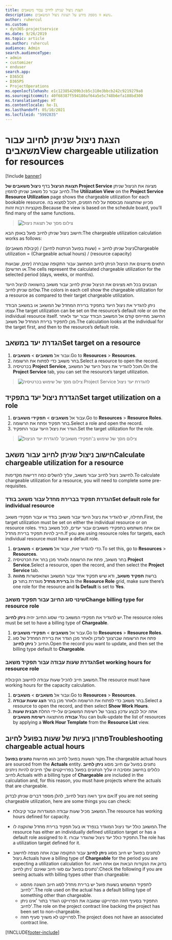 ```yaml
---
title: הצגת ניצול שניתן לחיוב עבור משאבים
description: נושא זו מספק מידע על תצוגת ניצול המשאבים.
author: ruhercul
ms.custom:
- dyn365-projectservice
ms.date: 9/26/2019
ms.topic: article
ms.author: ruhercul
audience: Admin
search.audienceType:
- admin
- customizer
- enduser
search.app:
- D365CE
- D365PS
- ProjectOperations
ms.openlocfilehash: e1c123854209b3cb5c310e3bbcb242c9219279a8
ms.sourcegitcommit: 40f68387f594180af64a5e5c748b6efa188bd300
ms.translationtype: HT
ms.contentlocale: he-IL
ms.lasthandoff: 05/10/2021
ms.locfileid: "5992835"
---
```

# <a name="view-chargeable-utilization-for-resources"></a><span data-ttu-id="099f4-103">הצגת ניצול שניתן לחיוב עבור משאבים</span><span class="sxs-lookup"><span data-stu-id="099f4-103">View chargeable utilization for resources</span></span>

[!include [banner](../includes/psa-now-project-operations.md)]
 
<span data-ttu-id="099f4-104">**תצוגת הניצול** בדף **ניצול משאבים של Project Service** מציגה את הניצול שניתן לחיוב עבור כל משאב שניתן להזמין.</span><span class="sxs-lookup"><span data-stu-id="099f4-104">The **Utilization View** on the **Project Service Resource Utilization** page shows the chargeable utilization for each bookable resource.</span></span> <span data-ttu-id="099f4-105">מכיוון שהתצוגה מבוססת על לוח הזמנים, תוכל למצוא בה פוקנציות רבות זהות.</span><span class="sxs-lookup"><span data-stu-id="099f4-105">Because the view is based on the schedule board, you’ll find many of the same functions.</span></span>

> ![צילום מסך של תצוגת ניצול](media/FAQ-utilization-1.png)
 

<span data-ttu-id="099f4-107">חישוב ניצול שניתן לחיוב פועל באופן הבא:</span><span class="sxs-lookup"><span data-stu-id="099f4-107">The chargeable utilization calculation works as follows:</span></span>

   <span data-ttu-id="099f4-108">ניצול שניתן לחיוב = (שעות בפועל הניתנות לחיוב) / (קיבולת משאבים)</span><span class="sxs-lookup"><span data-stu-id="099f4-108">Chargeable utilization = (Chargeable actual hours) / (resource capacity)</span></span>

<span data-ttu-id="099f4-109">התאים מייצגים את הניצול הניתן לחיוב המחושב עבור התקופה שנבחרה (ימים, שבועות או חודשים).</span><span class="sxs-lookup"><span data-stu-id="099f4-109">The cells represent the calculated chargeable utilization for the selected period (days, weeks, or months).</span></span>

<span data-ttu-id="099f4-110">הצבעים בכל תא מציגים את הניצול שניתן לחיוב עבור משאב בהשוואה לניצול היעד שלהם שניתן לחיוב.</span><span class="sxs-lookup"><span data-stu-id="099f4-110">The colors in each cell show the chargeable utilization for a resource as compared to their target chargeable utilization.</span></span> 

<span data-ttu-id="099f4-111">ניתן להגדיר את ניצול היעד בתפקיד ברירת המחדל של המשאב או במשאב הבודד עצמו.</span><span class="sxs-lookup"><span data-stu-id="099f4-111">The target utilization can be set on the resource’s default role or on the individual resource itself.</span></span> <span data-ttu-id="099f4-112">החישוב מתייחס קודם אל המשאב הבודד עבור יעד ולאחר מכן לתפקיד ברירת המחדל של משאב.</span><span class="sxs-lookup"><span data-stu-id="099f4-112">The calculation looks at the individual for the target first, and then to the resource’s default role.</span></span>

## <a name="set-target-on-a-resource"></a><span data-ttu-id="099f4-113">הגדרת יעד במשאב</span><span class="sxs-lookup"><span data-stu-id="099f4-113">Set target on a resource</span></span>

1. <span data-ttu-id="099f4-114">עבור אל **משאבים** \> **משאבים**.</span><span class="sxs-lookup"><span data-stu-id="099f4-114">Go to **Resources** \> **Resources**.</span></span> 
2. <span data-ttu-id="099f4-115">בחר משאב כדי לפתוח את הרשומה.</span><span class="sxs-lookup"><span data-stu-id="099f4-115">Select a resource to open the record.</span></span> 
3. <span data-ttu-id="099f4-116">בכרטיסיה **Project Service**, תוכל להגדיר את ניצול היעד של המשאב.</span><span class="sxs-lookup"><span data-stu-id="099f4-116">On the **Project Service** tab, you can set the resource’s target utilization.</span></span>

> ![צילום מסך של שימוש בכרטיסיה Project Service להגדרת יעד ניצול](media/FAQ-utilization-2.png)
 
## <a name="set-target-utilization-on-a-role"></a><span data-ttu-id="099f4-118">הגדרת ניצול יעד בתפקיד</span><span class="sxs-lookup"><span data-stu-id="099f4-118">Set target utilization on a role</span></span>

1. <span data-ttu-id="099f4-119">עבור אל **משאבים** \> **תפקידי משאבים**.</span><span class="sxs-lookup"><span data-stu-id="099f4-119">Go to **Resources** \> **Resource Roles**.</span></span> 
2. <span data-ttu-id="099f4-120">בחר תפקיד ופתח את הרשומה.</span><span class="sxs-lookup"><span data-stu-id="099f4-120">Select a role and open the record.</span></span> 
3. <span data-ttu-id="099f4-121">הגדר את ניצול היעד עבור התפקיד.</span><span class="sxs-lookup"><span data-stu-id="099f4-121">Set the target utilization for the role.</span></span>

> ![צילום מסך של שימוש ב'תפקידי משאבים' להגדרת יעד הניצול](media/FAQ-utilization-3.png)
 
## <a name="calculate-chargeable-utilization-for-a-resource"></a><span data-ttu-id="099f4-123">חישוב ניצול שניתן לחיוב עבור משאב</span><span class="sxs-lookup"><span data-stu-id="099f4-123">Calculate chargeable utilization for a resource</span></span>

<span data-ttu-id="099f4-124">לחישוב ניצול לחיוב עבור משאב, עליך להשלים כמה דרישות מקדימות.</span><span class="sxs-lookup"><span data-stu-id="099f4-124">To calculate chargeable utilization for a resource, you will need to complete some pre-requisites.</span></span> 

### <a name="set-default-role-for-individual-resource"></a><span data-ttu-id="099f4-125">הגדרת תפקיד בברירת מחדל עבור משאב בודד</span><span class="sxs-lookup"><span data-stu-id="099f4-125">Set default role for individual resource</span></span>

<span data-ttu-id="099f4-126">תחילה, יש להגדיר את ניצול היעד עבור משאב בודד או עבור תפקידי משאב.</span><span class="sxs-lookup"><span data-stu-id="099f4-126">First, the target utilization must be set on either the individual resource or on resource roles.</span></span> <span data-ttu-id="099f4-127">אם אתה משתמש בתפקידי משאבים עבור יעדים, לכל משאב בודד חייב להיות תפקיד ברירת מחדל.</span><span class="sxs-lookup"><span data-stu-id="099f4-127">If you are using resource roles for targets, each individual resource must have a default role.</span></span> 

1. <span data-ttu-id="099f4-128">כדי להגדיר זאת, עבור אל **משאבים** \> **משאבים**.</span><span class="sxs-lookup"><span data-stu-id="099f4-128">To set this, go to **Resources** \> **Resources**.</span></span> 
2. <span data-ttu-id="099f4-129">בחר משאב, פתח את הרשומה ולאחר מכן בחר את הכרטיסיה **Project Service**.</span><span class="sxs-lookup"><span data-stu-id="099f4-129">Select a resource, open the record, and then select the **Project Service** tab.</span></span> 
3. <span data-ttu-id="099f4-130">ברשת **תפקיד משאב**, ודא שיש תפקיד אחד עבור המשאב ושהאפשרות **‏‫מהווה ברירת מחדל‬** מוגדרת בתור **כן**.</span><span class="sxs-lookup"><span data-stu-id="099f4-130">In the **Resource Role** grid, make sure there’s one role for the resource and **Is Default** is set to **Yes**.</span></span>
 
### <a name="change-billing-type-for-resource-role"></a><span data-ttu-id="099f4-131">שינוי סוג החיוב עבור תפקיד משאב</span><span class="sxs-lookup"><span data-stu-id="099f4-131">Change billing type for resource role</span></span>

<span data-ttu-id="099f4-132">יש להגדיר את תפקידי המשאב כדי שסוג החיוב יהיה **‏‫ניתן לחיוב‬**.</span><span class="sxs-lookup"><span data-stu-id="099f4-132">The resource roles must be set to have a billing type of **Chargeable**.</span></span> 

1. <span data-ttu-id="099f4-133">עבור אל **משאבים** \> **תפקידי משאבים**.</span><span class="sxs-lookup"><span data-stu-id="099f4-133">Go to **Resources** \> **Resource Roles**.</span></span> 
2. <span data-ttu-id="099f4-134">פתח את הרשומה שברצונך לעדכן ולאחר מכן הגדר את ברירת המחדל של סוג החיוב ל **‏‫ניתן לחיוב‬**.</span><span class="sxs-lookup"><span data-stu-id="099f4-134">Open the record you want to update, and then set the billing type default to **Chargeable**.</span></span>

### <a name="set-working-hours-for-resource-role"></a><span data-ttu-id="099f4-135">הגדרת שעות עבודה עבור תפקיד משאב</span><span class="sxs-lookup"><span data-stu-id="099f4-135">Set working hours for resource role</span></span>
 
<span data-ttu-id="099f4-136">המשאב חייב להכיל שעות עבודה לחישוב הקיבולת.</span><span class="sxs-lookup"><span data-stu-id="099f4-136">The resource must have working hours for the capacity calculation.</span></span> 

1. <span data-ttu-id="099f4-137">עבור אל **משאבים** \> **משאבים**.</span><span class="sxs-lookup"><span data-stu-id="099f4-137">Go to **Resources** \> **Resources**.</span></span> 
2. <span data-ttu-id="099f4-138">בחר משאב כדי לפתוח את הרשומה ולאחר מכן בחר **הצג שעות עבודה**.</span><span class="sxs-lookup"><span data-stu-id="099f4-138">Select a resource to open the record, and then select **Show Work Hours**.</span></span> 
3. <span data-ttu-id="099f4-139">אתה יכול לבצע עדכון בצובר של רשימת המשאבים על-ידי החלת **תבנית שעות עבודה** מהתצוגה **רשימת משאבים**.</span><span class="sxs-lookup"><span data-stu-id="099f4-139">You can bulk-update the list of resources by applying a **Work Hour Template** from the **Resource List** view.</span></span>

## <a name="troubleshooting-chargeable-actual-hours"></a><span data-ttu-id="099f4-140">פתרון בעיות של שעות בפועל לחיוב</span><span class="sxs-lookup"><span data-stu-id="099f4-140">Troubleshooting chargeable actual hours</span></span>

<span data-ttu-id="099f4-141">מקור השעות בפועל לחיוב הוא מהישות  **נתונים בפועל**.</span><span class="sxs-lookup"><span data-stu-id="099f4-141">The chargeable actual hours are sourced from the **Actuals** entity.</span></span> <span data-ttu-id="099f4-142">נתונים בפועל עם חיוב מסוג **ניתן לחיוב** כלולים בחישוב ומסיבה זו עליך הנתונים בפועל בפרוייקטים שלך חייבים להיות ניתנים לחיוב.</span><span class="sxs-lookup"><span data-stu-id="099f4-142">Actuals with a billing type of **Chargeable** are included in the calculation and, for this reason, you must have projects where the actuals that are chargeable.</span></span>

<span data-ttu-id="099f4-143">אם אינך רואה ניצול לחיוב, להלן מספר דברים שניתן לבדוק:</span><span class="sxs-lookup"><span data-stu-id="099f4-143">If you are not seeing chargeable utilization, here are some things you can check:</span></span>

- <span data-ttu-id="099f4-144">המשאב מכיל שעות עבודה המוגדרות עבור קיבולת.</span><span class="sxs-lookup"><span data-stu-id="099f4-144">The resource has working hours defined for capacity.</span></span>
- <span data-ttu-id="099f4-145">המשאב כולל יעד ניצול המוגדר בנפרד או בעל תפקיד ברירת מחדל שהוקצה לו.</span><span class="sxs-lookup"><span data-stu-id="099f4-145">The resource has either an individually defined utilization target or has a default role assigned to it.</span></span> <span data-ttu-id="099f4-146">התפקיד כולל יעד ניצול שהוגדר עבורו.</span><span class="sxs-lookup"><span data-stu-id="099f4-146">The role has a utilization target defined for it.</span></span>
- <span data-ttu-id="099f4-147">לנתונים בפועל יש חיוב מסוג **ניתן לחיוב** עבור התקופה שבה אתה מצפה לחישוב ניצול.</span><span class="sxs-lookup"><span data-stu-id="099f4-147">Actuals have a billing type of **Chargeable** for the period you are expecting a utilization calculation for.</span></span> <span data-ttu-id="099f4-148">בדוק את הנקודות הבאות אם אתה רואה נתונים בפועל עם סוגי חיוב שאינם 'ניתן לחיוב':</span><span class="sxs-lookup"><span data-stu-id="099f4-148">Check the following if you are seeing actuals with billing types other than chargeable:</span></span>

  - <span data-ttu-id="099f4-149">לתפקיד המשמש בשעות פועל יש ברירת מחדל לסוג חיוב השונה מהסוג 'לחיוב'.</span><span class="sxs-lookup"><span data-stu-id="099f4-149">The role used on the actual has a default billing type of something other than chargeable.</span></span>
  - <span data-ttu-id="099f4-150">התפקיד בסעיף חוזה הפרוייקט שמגבה את הפרוייקט הוגדר בתור 'אינו ניתן לחיוב'.</span><span class="sxs-lookup"><span data-stu-id="099f4-150">The role on the project contract line backing the project has been set to non-chargeable.</span></span>
  - <span data-ttu-id="099f4-151">לפרוייקט לא משויך סעיף חוזה.</span><span class="sxs-lookup"><span data-stu-id="099f4-151">The project does not have an associated contract line.</span></span>



[!INCLUDE[footer-include](../includes/footer-banner.md)]